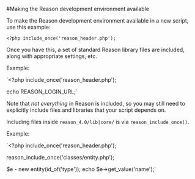 #Making the Reason development environment available

To make the Reason development environment available in a new script, use this example:

`<?php
include_once('reason_header.php');`

Once you have this, a set of standard Reason library files are included, along with appropriate settings, etc.

Example:

`<?php
include_once('reason_header.php');

echo REASON_LOGIN_URL;`

Note that *not everything* in Reason is included, so you may still need to explicitly include files and libraries that your script depends on.

Including files inside `reason_4.0/lib|core/` is via `reason_include_once()`.

Example:

`<?php
include_once('reason_header.php');

reason_include_once('classes/entity.php');

$e - new entity(id_of('type'));
echo $e->get_value('name');`